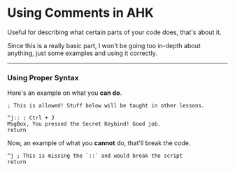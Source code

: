 # Using Comments in AHK
Useful for describing what certain parts of your code does, that's about it.

Since this is a really basic part, I won't be going too in-depth about anything, just some examples and using it correctly.

---

### Using Proper Syntax
Here's an example on what you **can do**.
```ahk
; This is allowed! Stuff below will be taught in other lessons.

^j:: ; Ctrl + J
MsgBox, You pressed the Secret Keybind! Good job.
return
```

Now, an example of what you **cannot** do, that'll break the code.
```ahk
^j ; This is missing the `::` and would break the script
return
```
